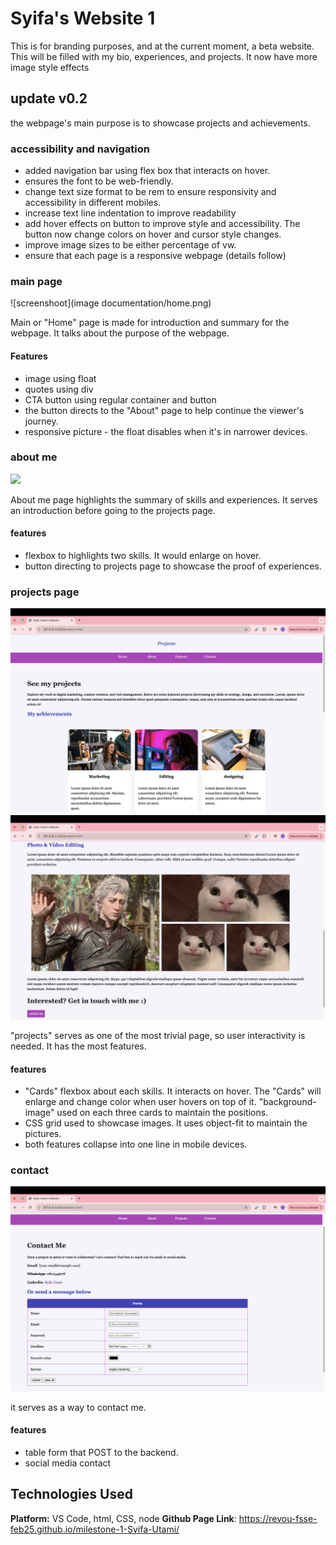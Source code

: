 
#  Syifa's Website 1

<p> This is for branding purposes, and at the current moment, a beta website. This will be filled with my bio, experiences, and projects. It now have more image style effects

## update v0.2

<p> the webpage's main purpose is to showcase projects and achievements. 

### accessibility and navigation
- added navigation bar using flex box that interacts on hover.
- ensures the font to be web-friendly.
- change text size format to be rem to ensure responsivity and accessibility in different mobiles.
- increase text line indentation to improve readability
- add hover effects on button to improve style and accessibility. The button now change colors on hover and cursor style changes. 
- improve image sizes to be either percentage of vw. 
- ensure that each page is a responsive webpage (details follow)

 ### main page
![screenshoot](image documentation/home.png)
 <p>Main or "Home" page is made for introduction and summary for the webpage. It talks about the purpose of the webpage.

#### Features

- image using float
- quotes using div
- CTA button using regular container and button
- the button directs to the "About" page to help continue the viewer's journey.
- responsive picture - the float disables when it's in narrower devices.

### about me 
<img src="Image documentation">
<p> About me page highlights the summary of skills and experiences. It serves an introduction before going to the projects page. 

#### features
- flexbox to highlights two skills. It would enlarge on hover.
- button directing to projects page to showcase the proof of experiences.

### projects page
<img src="image documentation/project-1.png">
<img src="image documentation/project-2.png">
<p> "projects" serves as one of the most trivial page, so user interactivity is needed. It has the most features.

#### features
- "Cards" flexbox about each skills. It interacts on hover. The "Cards" will enlarge and change color when user hovers on top of it. "background-image" used on each three cards to maintain the positions. 
- CSS grid used to showcase images. It uses object-fit to maintain the pictures.
- both features collapse into one line in mobile devices. 

### contact 
<img src="image documentation/contact.png">
<p> it serves as a way to contact me.

#### features
- table form that POST to the backend.
- social media contact


## Technologies Used

**Platform:** VS Code, html, CSS, node
**Github Page Link**: https://revou-fsse-feb25.github.io/milestone-1-Syifa-Utami/
